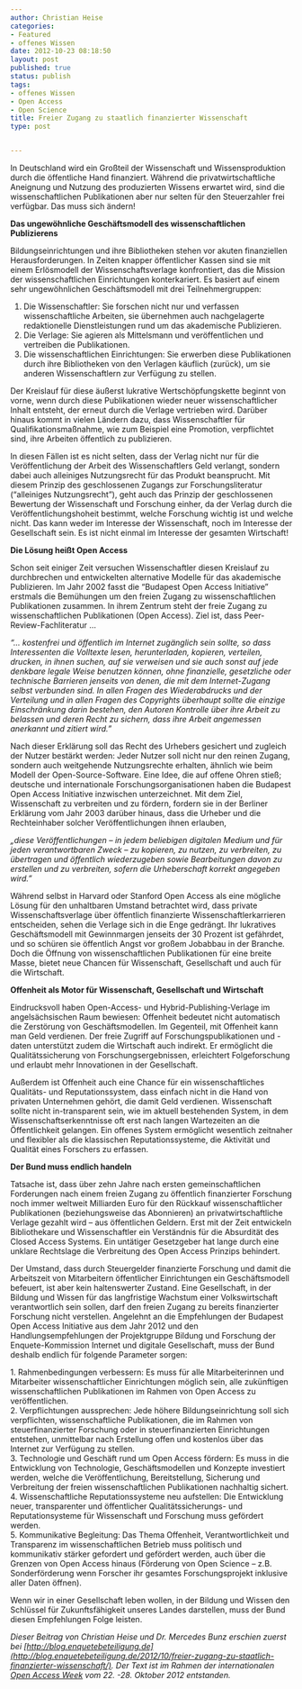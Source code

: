 ```yaml
---
author: Christian Heise
categories:
- Featured
- offenes Wissen
date: 2012-10-23 08:18:50
layout: post
published: true
status: publish
tags:
- offenes Wissen
- Open Access
- Open Science
title: Freier Zugang zu staatlich finanzierter Wissenschaft
type: post


---
```


In Deutschland wird ein Großteil der Wissenschaft und Wissensproduktion durch die öffentliche Hand finanziert. Während die privatwirtschaftliche Aneignung und Nutzung des produzierten Wissens erwartet wird, sind die wissenschaftlichen Publikationen aber nur selten für den Steuerzahler frei verfügbar. Das muss sich ändern!

**Das ungewöhnliche Geschäftsmodell des wissenschaftlichen Publizierens**

Bildungseinrichtungen und ihre Bibliotheken stehen vor akuten finanziellen Herausforderungen. In Zeiten knapper öffentlicher Kassen sind sie mit einem Erlösmodell der Wissenschaftsverlage konfrontiert, das die Mission der wissenschaftlichen Einrichtungen konterkariert. Es basiert auf einem sehr ungewöhnlichen Geschäftsmodell mit drei Teilnehmergruppen:

  1. Die Wissenschaftler: Sie forschen nicht nur und verfassen wissenschaftliche Arbeiten, sie übernehmen auch nachgelagerte redaktionelle Dienstleistungen rund um das akademische Publizieren.
  2. Die Verlage: Sie agieren als Mittelsmann und veröffentlichen und vertreiben die Publikationen.
  3. Die wissenschaftlichen Einrichtungen: Sie erwerben diese Publikationen durch ihre Bibliotheken von den Verlagen käuflich (zurück), um sie anderen Wissenschaftlern zur Verfügung zu stellen.

Der Kreislauf für diese äußerst lukrative Wertschöpfungskette beginnt von vorne, wenn durch diese Publikationen wieder neuer wissenschaftlicher Inhalt entsteht, der erneut durch die Verlage vertrieben wird. Darüber hinaus kommt in vielen Ländern dazu, dass Wissenschaftler für Qualifikationsmaßnahme, wie zum Beispiel eine Promotion, verpflichtet sind, ihre Arbeiten öffentlich zu publizieren.

In diesen Fällen ist es nicht selten, dass der Verlag nicht nur für die Veröffentlichung der Arbeit des Wissenschaftlers Geld verlangt, sondern dabei auch alleiniges Nutzungsrecht für das Produkt beansprucht. Mit diesem Prinzip des geschlossenen Zugangs zur Forschungsliteratur (“alleiniges Nutzungsrecht”), geht auch das Prinzip der geschlossenen Bewertung der Wissenschaft und Forschung einher, da der Verlag durch die Veröffentlichungshoheit bestimmt, welche Forschung wichtig ist und welche nicht. Das kann weder im Interesse der Wissenschaft, noch im Interesse der Gesellschaft sein. Es ist nicht einmal im Interesse der gesamten Wirtschaft!

**Die Lösung heißt Open Access**

Schon seit einiger Zeit versuchen Wissenschaftler diesen Kreislauf zu durchbrechen und entwickelten alternative Modelle für das akademische Publizieren. Im Jahr 2002 fasst die “Budapest Open Access Initiative” erstmals die Bemühungen um den freien Zugang zu wissenschaftlichen Publikationen zusammen. In ihrem Zentrum steht der freie Zugang zu wissenschaftlichen Publikationen (Open Access). Ziel ist, dass Peer-Review-Fachliteratur …

_“… kostenfrei und öffentlich im Internet zugänglich sein sollte, so dass Interessenten die Volltexte lesen, herunterladen, kopieren, verteilen, drucken, in ihnen suchen, auf sie verweisen und sie auch sonst auf jede denkbare legale Weise benutzen können, ohne finanzielle, gesetzliche oder technische Barrieren jenseits von denen, die mit dem Internet-Zugang selbst verbunden sind. In allen Fragen des Wiederabdrucks und der Verteilung und in allen Fragen des Copyrights überhaupt sollte die einzige Einschränkung darin bestehen, den Autoren Kontrolle über ihre Arbeit zu belassen und deren Recht zu sichern, dass ihre Arbeit angemessen anerkannt und zitiert wird.”_

Nach dieser Erklärung soll das Recht des Urhebers gesichert und zugleich der Nutzer bestärkt werden: Jeder Nutzer soll nicht nur den reinen Zugang, sondern auch weitgehende Nutzungsrechte erhalten, ähnlich wie beim Modell der Open-Source-Software. Eine Idee, die auf offene Ohren stieß; deutsche und internationale Forschungsorganisationen haben die Budapest Open Access Initiative inzwischen unterzeichnet. Mit dem Ziel, Wissenschaft zu verbreiten und zu fördern, fordern sie in der Berliner Erklärung vom Jahr 2003 darüber hinaus, dass die Urheber und die Rechteinhaber solcher Veröffentlichungen ihnen erlauben,

_„diese Veröffentlichungen – in jedem beliebigen digitalen Medium und für jeden verantwortbaren Zweck – zu kopieren, zu nutzen, zu verbreiten, zu übertragen und öffentlich wiederzugeben sowie Bearbeitungen davon zu erstellen und zu verbreiten, sofern die Urheberschaft korrekt angegeben wird.”_

Während selbst in Harvard oder Stanford Open Access als eine mögliche Lösung für den unhaltbaren Umstand betrachtet wird, dass private Wissenschaftsverlage über öffentlich finanzierte Wissenschaftlerkarrieren entscheiden, sehen die Verlage sich in die Enge gedrängt. Ihr lukratives Geschäftsmodell mit Gewinnmargen jenseits der 30 Prozent ist gefährdet, und so schüren sie öffentlich Angst vor großem Jobabbau in der Branche. Doch die Öffnung von wissenschaftlichen Publikationen für eine breite Masse, bietet neue Chancen für Wissenschaft, Gesellschaft und auch für die Wirtschaft.

**Offenheit als Motor für Wissenschaft, Gesellschaft und Wirtschaft**

Eindrucksvoll haben Open-Access- und Hybrid-Publishing-Verlage im angelsächsischen Raum bewiesen: Offenheit bedeutet nicht automatisch die Zerstörung von Geschäftsmodellen. Im Gegenteil, mit Offenheit kann man Geld verdienen. Der freie Zugriff auf Forschungspublikationen und -daten unterstützt zudem die Wirtschaft auch indirekt. Er ermöglicht die Qualitätssicherung von Forschungsergebnissen, erleichtert Folgeforschung und erlaubt mehr Innovationen in der Gesellschaft.

Außerdem ist Offenheit auch eine Chance für ein wissenschaftliches Qualitäts- und Reputationssystem, dass einfach nicht in die Hand von privaten Unternehmen gehört, die damit Geld verdienen. Wissenschaft sollte nicht in-transparent sein, wie im aktuell bestehenden System, in dem Wissenschaftserkenntnisse oft erst nach langen Wartezeiten an die Öffentlichkeit gelangen. Ein offenes System ermöglicht wesentlich zeitnaher und flexibler als die klassischen Reputationssysteme, die Aktivität und Qualität eines Forschers zu erfassen.

**Der Bund muss endlich handeln**

Tatsache ist, dass über zehn Jahre nach ersten gemeinschaftlichen Forderungen nach einem freien Zugang zu öffentlich finanzierter Forschung noch immer weltweit Milliarden Euro für den Rückkauf wissenschaftlicher Publikationen (beziehungsweise das Abonnieren) an privatwirtschaftliche Verlage gezahlt wird – aus öffentlichen Geldern. Erst mit der Zeit entwickeln Bibliothekare und Wissenschaftler ein Verständnis für die Absurdität des Closed Access Systems. Ein untätiger Gesetzgeber hat lange durch eine unklare Rechtslage die Verbreitung des Open Access Prinzips behindert.

Der Umstand, dass durch Steuergelder finanzierte Forschung und damit die Arbeitszeit von Mitarbeitern öffentlicher Einrichtungen ein Geschäftsmodell befeuert, ist aber kein haltenswerter Zustand. Eine Gesellschaft, in der Bildung und Wissen für das langfristige Wachstum einer Volkswirtschaft verantwortlich sein sollen, darf den freien Zugang zu bereits finanzierter Forschung nicht verstellen. Angelehnt an die Empfehlungen der Budapest Open Access Initiative aus dem Jahr 2012 und den Handlungsempfehlungen der Projektgruppe Bildung und Forschung der Enquete-Kommission Internet und digitale Gesellschaft, muss der Bund deshalb endlich für folgende Parameter sorgen:

1\. Rahmenbedingungen verbessern: Es muss für alle Mitarbeiterinnen und Mitarbeiter wissenschaftlicher Einrichtungen möglich sein, alle zukünftigen wissenschaftlichen Publikationen im Rahmen von Open Access zu veröffentlichen.  
2\. Verpflichtungen aussprechen: Jede höhere Bildungseinrichtung soll sich verpflichten, wissenschaftliche Publikationen, die im Rahmen von steuerfinanzierter Forschung oder in steuerfinanzierten Einrichtungen entstehen, unmittelbar nach Erstellung offen und kostenlos über das Internet zur Verfügung zu stellen.  
3\. Technologie und Geschäft rund um Open Access fördern: Es muss in die Entwicklung von Technologie, Geschäftsmodellen und Konzepte investiert werden, welche die Veröffentlichung, Bereitstellung, Sicherung und Verbreitung der freien wissenschaftlichen Publikationen nachhaltig sichert.  
4\. Wissenschaftliche Reputationssysteme neu aufstellen: Die Entwicklung neuer, transparenter und öffentlicher Qualitätssicherungs- und Reputationsysteme für Wissenschaft und Forschung muss gefördert werden.  
5\. Kommunikative Begleitung: Das Thema Offenheit, Verantwortlichkeit und Transparenz im wissenschaftlichen Betrieb muss politisch und kommunikativ stärker gefordert und gefördert werden, auch über die Grenzen von Open Access hinaus (Förderung von Open Science – z.B. Sonderförderung wenn Forscher ihr gesamtes Forschungsprojekt inklusive aller Daten öffnen).

Wenn wir in einer Gesellschaft leben wollen, in der Bildung und Wissen den Schlüssel für Zukunftsfähigkeit unseres Landes darstellen, muss der Bund diesen Empfehlungen Folge leisten.

_Dieser Beitrag von Christian Heise und Dr. Mercedes Bunz erschien zuerst bei [http://blog.enquetebeteiligung.de](http://blog.enquetebeteiligung.de/2012/10/freier-zugang-zu-staatlich-finanzierter-wissenschaft/). Der Text ist im Rahmen der internationalen [Open Access Week](http://www.openaccessweek.org/) vom 22. -28. Oktober 2012 entstanden._